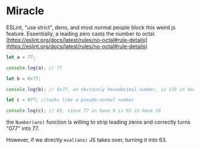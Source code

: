 # Miracle

ESLint, "use strict", deno, and most normal people block this weird js feature. Essentially, a leading
zero casts the number to octal. [https://eslint.org/docs/latest/rules/no-octal#rule-details](https://eslint.org/docs/latest/rules/no-octal#rule-details)

```javascript
let a = 77;

console.log(a); // 77

let b = 0x77; 

console.log(b); // 0x77, an obviously hexadecimal number, is 119 in decimal

let c = 077; //looks like a pseudo-normal number

console.log(c); // 63, since 77 in base 8 is 63 in base 10
```

the `Number(ans)` function is willing to strip leading zeros and correctly 
turns "077" into 77.

However, if we directly `eval(ans)` JS takes over, turning it into 63.